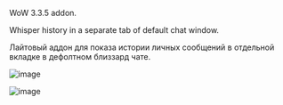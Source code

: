 WoW 3.3.5 addon. 

Whisper history in a separate tab of default chat window.

Лайтовый аддон для показа истории личных сообщений в отдельной вкладке в дефолтном близзард чате.

![image](https://github.com/user-attachments/assets/ce171585-51ae-4e1c-b266-6808809bd9ca)

![image](https://github.com/user-attachments/assets/0b9ef48f-286f-497f-a382-f948070aa02f)
